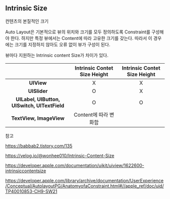 ## Intrinsic Size

컨텐츠의 본질적인 크기

Auto Layout은 기본적으로 뷰의 위치와 크기를 모두 정의하도록 Constraint를 구성해야 한다. 하지만 특정 뷰에서는 Content에 따라 고유한 크기를 갖는다. 따라서 이 경우에는 크기를 지정하지 않아도 오류 없이 뷰가 구성이 된다. 

뷰마다 지원하는 Intrinsic content Size가 차이가 있다. 

|                                              | **Intrinsic Contet Size Height** | **Intrinsic Contet Size Height** |
| :------------------------------------------: | :------------------------------: | :------------------------------: |
|                  **UIView**                  |                X                 |                X                 |
|                 **UISlider**                 |                O                 |                X                 |
| **UILabel, UIButton, UISwitch, UITextField** |                O                 |                O                 |
|           **TextView, ImageView**            |      Content에 따라 변화함       |                                  |





참고

https://babbab2.tistory.com/135

https://velog.io/@wonhee010/Intrinsic-Content-Size

https://developer.apple.com/documentation/uikit/uiview/1622600-intrinsiccontentsize

https://developer.apple.com/library/archive/documentation/UserExperience/Conceptual/AutolayoutPG/AnatomyofaConstraint.html#//apple_ref/doc/uid/TP40010853-CH9-SW21